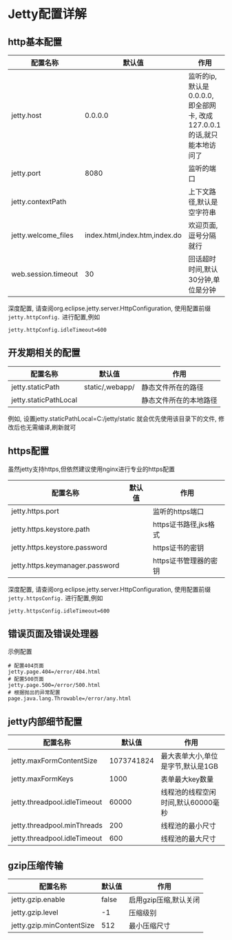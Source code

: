 # Jetty配置详解

## http基本配置

|配置名称|默认值|作用|
|--------|------|-------|
|jetty.host|0.0.0.0| 监听的ip, 默认是0.0.0.0, 即全部网卡, 改成127.0.0.1的话,就只能本地访问了|
|jetty.port|8080| 监听的端口|
|jetty.contextPath|| 上下文路径,默认是空字符串|
|jetty.welcome_files|index.html,index.htm,index.do|欢迎页面,逗号分隔就行|
|web.session.timeout|30|回话超时时间,默认30分钟,单位是分钟|


深度配置, 请查阅org.eclipse.jetty.server.HttpConfiguration, 使用配置前缀`jetty.httpConfig.` 进行配置,例如

```
jetty.httpConfig.idleTimeout=600
```

## 开发期相关的配置


|配置名称|默认值|作用|
|--------|------|-------|
|jetty.staticPath|static/,webapp/|静态文件所在的路径|
|jetty.staticPathLocal||静态文件所在的本地路径|

例如, 设置jetty.staticPathLocal=C:/jetty/static 就会优先使用该目录下的文件, 修改后也无需编译,刷新就可

## https配置

虽然jetty支持https,但依然建议使用nginx进行专业的https配置

|配置名称|默认值|作用|
|--------|------|-------|
|jetty.https.port|| 监听的https端口|
|jetty.https.keystore.path|| https证书路径,jks格式|
|jetty.https.keystore.password|| https证书的密钥|
|jetty.https.keymanager.password||https证书管理器的密钥|

深度配置, 请查阅org.eclipse.jetty.server.HttpConfiguration, 使用配置前缀`jetty.httpsConfig.` 进行配置,例如

```
jetty.httpsConfig.idleTimeout=600
```

## 错误页面及错误处理器

示例配置

```
# 配置404页面
jetty.page.404=/error/404.html
# 配置500页面
jetty.page.500=/error/500.html
# 根据抛出的异常配置
page.java.lang.Throwable=/error/any.html
```

## jetty内部细节配置

|配置名称|默认值|作用|
|--------|------|-------|
|jetty.maxFormContentSize|1073741824|最大表单大小,单位是字节,默认是1GB|
|jetty.maxFormKeys|1000| 表单最大key数量|
|jetty.threadpool.idleTimeout|60000|线程池的线程空闲时间,默认60000毫秒|
|jetty.threadpool.minThreads|200|线程池的最小尺寸|
|jetty.threadpool.idleTimeout|600|线程池的最大尺寸|


## gzip压缩传输



|配置名称|默认值|作用|
|--------|------|-------|
|jetty.gzip.enable|false|启用gzip压缩,默认关闭|
|jetty.gzip.level|-1| 压缩级别|
|jetty.gzip.minContentSize|512|最小压缩尺寸|

